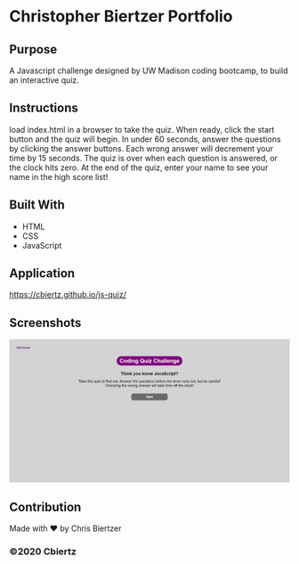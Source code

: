 # Christopher Biertzer Portfolio

## Purpose
A Javascript challenge designed by UW Madison coding bootcamp, to build an interactive quiz.

## Instructions
load index.html in a browser to take the quiz. When ready, click the start button and the quiz will begin. In under 60 seconds, answer the questions by clicking the answer buttons. Each wrong answer will decrement your time by 15 seconds. The quiz is over when each question is answered, or the clock hits zero. At the end of the quiz, enter your name to see your name in the high score list!

## Built With
* HTML
* CSS
* JavaScript

## Application
https://cbiertz.github.io/js-quiz/

## Screenshots
![Example screenshot](./JS_quiz.png)

## Contribution
Made with ❤️ by Chris Biertzer

### ©️2020 Cbiertz
